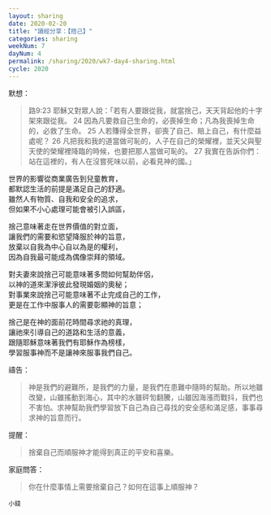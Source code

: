 ```yaml
---
layout: sharing
date: 2020-02-20
title: "讀經分享：【捨己】"
categories: sharing
weekNum: 7
dayNum: 4
permalink: /sharing/2020/wk7-day4-sharing.html
cycle: 2020
---
```


默想：
>路9:23 耶穌又對眾人說：「若有人要跟從我，就當捨己，天天背起他的十字架來跟從我。 24 因為凡要救自己生命的，必喪掉生命；凡為我喪掉生命的，必救了生命。 25 人若賺得全世界，卻喪了自己、賠上自己，有什麼益處呢？ 26 凡把我和我的道當做可恥的，人子在自己的榮耀裡，並天父與聖天使的榮耀裡降臨的時候，也要把那人當做可恥的。 27 我實在告訴你們：站在這裡的，有人在沒嘗死味以前，必看見神的國。」  

世界的影響從商業廣告到兒童教育，  
都默認生活的前提是滿足自己的舒適。  
雖然人有物質、自我和安全的追求，  
但如果不小心處理可能會被引入誤區，  

捨己意味著走在世界價值的對立面，  
讓我們的需要和慾望降服於神的旨意，  
放棄以自我為中心自以為是的權利，  
因為自我最可能成為偶像崇拜的領域。  

對夫妻來說捨己可能意味著多問如何幫助伴侶，  
以神的道來潔淨彼此發現婚姻的奧秘；  
對事業來說捨己可能意味著不止完成自己的工作，  
更是在工作中服事人的需要彰顯神的旨意；  

捨己是在神的面前花時間尋求祂的真理，  
讓祂來引導自己的道路和生活的意義，  
跟隨耶穌意味著我們有耶穌作為榜樣，  
學習服事神而不是讓神來服事我們自己。  

禱告：
>神是我們的避難所，是我們的力量，是我們在患難中隨時的幫助。所以地雖改變，山雖搖動到海心，其中的水雖砰訇翻騰，山雖因海漲而戰抖，我們也不害怕。求神幫助我們學習放下自己為自己尋找的安全感和滿足感，事事尋求神的旨意而行。  

提醒：
>捨棄自己而順服神才能得到真正的平安和喜樂。  

家庭問答：
>你在什麼事情上需要捨棄自己？如何在這事上順服神？  

`小錢`  
